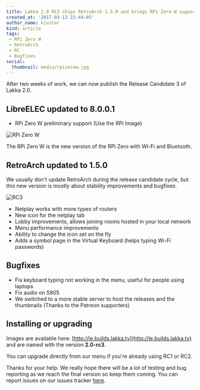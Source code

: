 ```yaml
---
title: Lakka 2.0 RC3 ships RetroArch 1.5.0 and brings RPi Zero W support
created_at: '2017-03-13 22:44:05'
author_name: kivutar
kind: article
tags:
 - RPi Zero W
 - RetroArch
 - RC
 - Bugfixes
social:
  thumbnail: media/rpizerow.jpg
---
```


After two weeks of work, we can now publish the Release Candidate 3 of Lakka 2.0.

## LibreELEC updated to 8.0.0.1

 * RPi Zero W preliminary support (Use the RPi Image)

![RPi Zero W](media/rpizerow.jpg)

The RPi Zero W is the new version of the RPi Zero with Wi-Fi and Bluetooth.

## RetroArch updated to 1.5.0

We usually don't update RetroArch during the release candidate cycle, but this new version is mostly about stability improvements and bugfixes.

![RC3](media/rc3.png)

 * Netplay works with more types of routers
 * New icon for the netplay tab
 * Lobby improvements, allows joining rooms hosted in your local network
 * Menu performance improvements
 * Ability to change the icon set on the fly
 * Adds a symbol page in the Virtual Keyboard (helps typing Wi-Fi passwords)

## Bugfixes

 * Fix keyboard typing not working in the menu, useful for people using laptops
 * Fix audio on S905
 * We switched to a more stable server to host the releases and the thumbnails (Thanks to the Patreon supporters)

## Installing or upgrading

Images are available here: [http://le.builds.lakka.tv](http://le.builds.lakka.tv) and are named with the version **2.0-rc3**.

You can upgrade directly from our menu if you're already using RC1 or RC2.

Thanks for your help. We really hope there will be a lot of testing and bug reporting as we reach the final version so keep them coming. You can report issues on our issues tracker [here](https://github.com/lakkatv/Lakka-LibreELEC/issues). 

